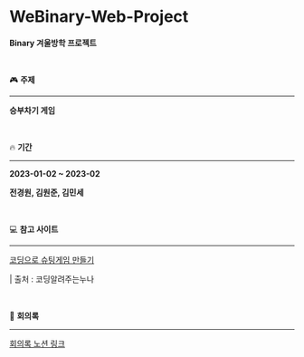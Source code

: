 # WeBinary-Web-Project
**Binary 겨울방학 프로젝트**

<br>

🎮 **주제**

---

**승부차기 게임**

<br>

🔥 **기간**

---

**2023-01-02 ~ 2023-02**

**전경원, 김원준, 김민세**

<br>

💻 **참고 사이트**

---

[코딩으로 슈팅게임 만들기](https://youtu.be/TJmvuyt6tT8)

| 출처 : 코딩알려주는누나

<br>

🔖 **회의록**

---

[회의록 노션 링크](https://organic-justice-d87.notion.site/a2de338aea2e4386b49c6e7b3caa9905)